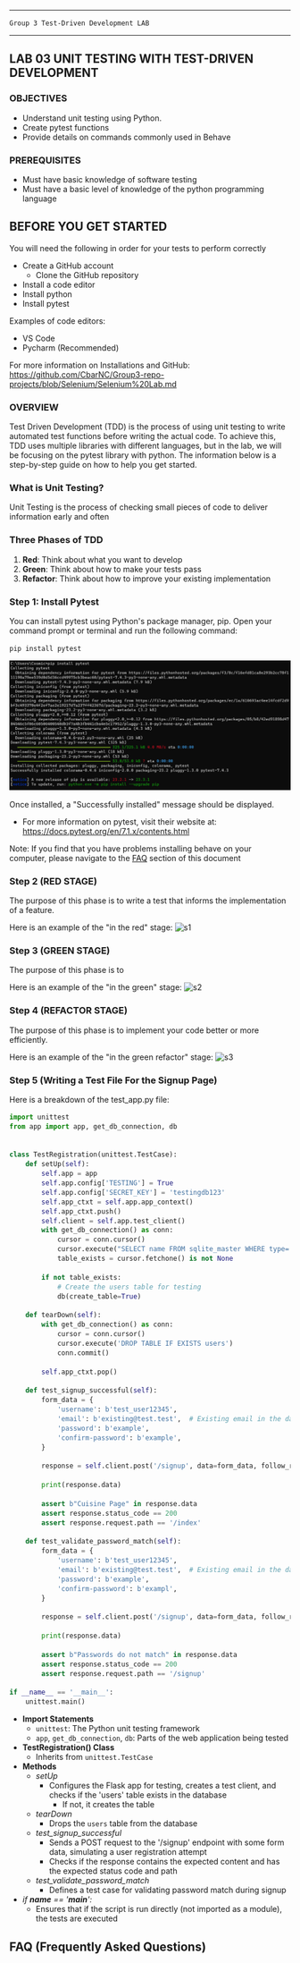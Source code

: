 _______________________________________________________________________

	Group 3	Test-Driven Development LAB	
_______________________________________________________________________


## LAB 03	UNIT TESTING WITH TEST-DRIVEN DEVELOPMENT

### OBJECTIVES
- Understand unit testing using Python.
- Create pytest functions
- Provide details on commands commonly used in Behave

### PREREQUISITES
- Must have basic knowledge of software testing
- Must have a basic level of knowledge of the python programming language

## BEFORE YOU GET STARTED
You will need the following in order for your tests to perform correctly

- Create a GitHub account
  - Clone the GitHub repository
- Install a code editor
- Install python
- Install pytest

Examples of code editors:
- VS Code
- Pycharm (Recommended)

For more information on Installations and GitHub: https://github.com/CbarNC/Group3-repo-projects/blob/Selenium/Selenium%20Lab.md

### OVERVIEW
Test Driven Development (TDD) is the process of using unit testing to write automated test functions before writing the actual code. To achieve this, TDD uses multiple libraries with different languages, but in the lab, we will be focusing on the pytest library with python. The information below is a step-by-step guide on how to help you get started.

### What is Unit Testing?
Unit Testing is the process of checking small pieces of code to deliver information early and often

### Three Phases of TDD
1. **Red**: Think about what you want to develop
2. **Green**: Think about how to make your tests pass
3. **Refactor**: Think about how to improve your existing implementation

### Step 1: Install Pytest
You can install pytest using Python's package manager, pip. Open your command prompt or terminal and run the following command:

`pip install pytest`

![Pytest](img.png)

Once installed, a "Successfully installed" message should be displayed.

- For more information on pytest, visit their website at: https://docs.pytest.org/en/7.1.x/contents.html

Note: If you find that you have problems installing behave on your computer, please navigate to the [FAQ](#faq) section of this document

###  Step 2 (RED STAGE)
The purpose of this phase is to write a test that informs the implementation of a feature.

Here is an example of the "in the red" stage:
![s1](https://github.com/CbarNC/Group3-repo-projects/blob/Test-Driven-Development---(TDD)/s1.gif?raw=true)

###  Step 3 (GREEN STAGE)
The purpose of this phase is to 

Here is an example of the "in the green" stage:
![s2]()

###  Step 4 (REFACTOR STAGE)
The purpose of this phase is to implement your code better or more efficiently.

Here is an example of the "in the green refactor" stage:
![s3]()

###  Step 5 (Writing a Test File For the Signup Page)
Here is a breakdown of the test_app.py file:

```python
import unittest
from app import app, get_db_connection, db


class TestRegistration(unittest.TestCase):
    def setUp(self):
        self.app = app
        self.app.config['TESTING'] = True
        self.app.config['SECRET_KEY'] = 'testingdb123'
        self.app_ctxt = self.app.app_context()
        self.app_ctxt.push()
        self.client = self.app.test_client()
        with get_db_connection() as conn:
            cursor = conn.cursor()
            cursor.execute("SELECT name FROM sqlite_master WHERE type='table' AND name='users'")
            table_exists = cursor.fetchone() is not None

        if not table_exists:
            # Create the users table for testing
            db(create_table=True)

    def tearDown(self):
        with get_db_connection() as conn:
            cursor = conn.cursor()
            cursor.execute('DROP TABLE IF EXISTS users')
            conn.commit()

        self.app_ctxt.pop()

    def test_signup_successful(self):
        form_data = {
            'username': b'test_user12345',
            'email': b'existing@test.test',  # Existing email in the database
            'password': b'example',
            'confirm-password': b'example',
        }
        
        response = self.client.post('/signup', data=form_data, follow_redirects=True)
        
        print(response.data)
        
        assert b"Cuisine Page" in response.data
        assert response.status_code == 200
        assert response.request.path == '/index'
        
    def test_validate_password_match(self):
        form_data = {
            'username': b'test_user12345',
            'email': b'existing@test.test',  # Existing email in the database
            'password': b'example',
            'confirm-password': b'exampl',
        }

        response = self.client.post('/signup', data=form_data, follow_redirects=True)

        print(response.data)

        assert b"Passwords do not match" in response.data
        assert response.status_code == 200
        assert response.request.path == '/signup'

if __name__ == '__main__':
    unittest.main()
```

- **Import Statements**
  - `unittest`: The Python unit testing framework
  - `app`, `get_db_connection`, `db`: Parts of the web application being tested
- **TestRegistration() Class**
  -  Inherits from `unittest.TestCase`
- **Methods**
  - *setUp*
    - Configures the Flask app for testing, creates a test client, and checks if the 'users' table exists in the database
      - If not, it creates the table
  - *tearDown*
    - Drops the `users` table from the database
  - *test_signup_successful*
    - Sends a POST request to the '/signup' endpoint with some form data, simulating a user registration attempt
    - Checks if the response contains the expected content and has the expected status code and path
  - *test_validate_password_match*
    - Defines a test case for validating password match during signup
- *if __name__ == '__main__':*
  - Ensures that if the script is run directly (not imported as a module), the tests are executed

## FAQ (Frequently Asked Questions)
 <a id="faq"></a>
